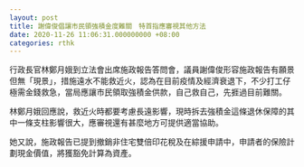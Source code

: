 ```yaml
---
layout: post
title: 謝偉俊倡讓市民領強積金度難關　特首指應審視其他方法
date: 2020-11-26 11:06:31.000000000 +08:00
categories: rthk
---
```


行政長官林鄭月娥到立法會出席施政報告答問會，議員謝偉俊形容施政報告有願景但無「現景」，措施遠水不能救近火，認為在目前疫情及經濟衰退下，不少打工仔極需金錢救急，當局應讓市民領取強積金供款，自己救自己，先捱過目前難關。

林鄭月娥回應說，救近火時都要考慮長遠影響，現時拆去強積金這條退休保障的其中一條支柱影響很大，應審視還有甚麼地方可提供適當協助。

她又說，施政報告已提到撤銷非住宅雙倍印花稅及在綜援申請中，申請者的保險計劃現金價值，將獲豁免計算為資產。
